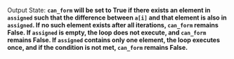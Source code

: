 Output State: **`can_form` will be set to True if there exists an element in `assigned` such that the difference between `a[i]` and that element is also in `assigned`. If no such element exists after all iterations, `can_form` remains False. If `assigned` is empty, the loop does not execute, and `can_form` remains False. If `assigned` contains only one element, the loop executes once, and if the condition is not met, `can_form` remains False.**